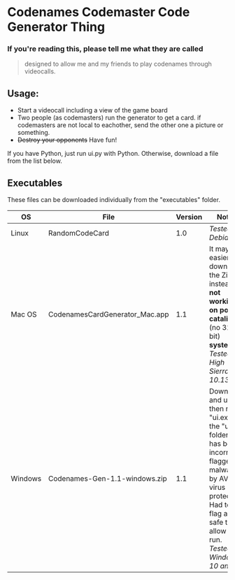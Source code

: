 

# Codenames Codemaster Code Generator Thing
### If you're reading this, please tell me what they are called 


> designed to allow me and my friends to play codenames through videocalls.

## Usage:

- Start a videocall including a view of the game board
- Two people (as codemasters) run the generator to get a card. if codemasters are not local to eachother, send the other one a picture or something.
- ~~Destroy your opponents~~ Have fun!

If you have Python, just run ui.py with Python. Otherwise, download a file from the list below.

## Executables

These files can be downloaded individually from the "executables" folder.

| OS | File | Version | Notes |
| ------ | ------ | ------ | ------ |
| Linux | RandomCodeCard | 1.0 | *Tested on Debian 9* |
| Mac OS | CodenamesCardGenerator_Mac.app | 1.1 | It may be easier to download the Zip instead. **not working on post-catalina** (no 32-bit) **systems** *Tested on High Sierra 10.13.6*|
| Windows | Codenames-Gen-1.1-windows.zip | 1.1 | Download and unzip, then run "ui.exe" in the "ui" folder. File has been incorrectly flagged as malware by AVG virus protection. Had to flag as safe to allow it to run. *Tested on Windows 10 and 7* |

